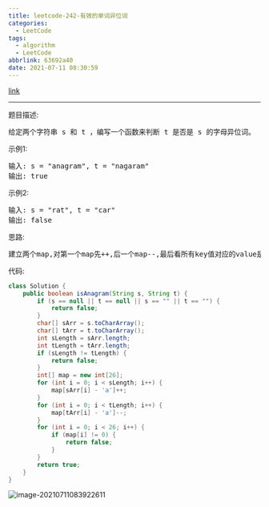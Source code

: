 ```yaml
---
title: leetcode-242-有效的单词异位词
categories:
  - LeetCode
tags:
  - algorithm
  - LeetCode
abbrlink: 63692a40
date: 2021-07-11 08:30:59
---
```


[link](https://leetcode-cn.com/problems/valid-anagram/)

<hr/>

题目描述:

<pre>
给定两个字符串 s 和 t ，编写一个函数来判断 t 是否是 s 的字母异位词。
</pre>

示例1:

<pre>
输入: s = "anagram", t = "nagaram"
输出: true
</pre>

示例2:

<pre>
输入: s = "rat", t = "car"
输出: false
</pre>

思路:

<pre>
建立两个map,对第一个map先++,后一个map--,最后看所有key值对应的value是否为0
</pre>

代码:

```java
class Solution {
    public boolean isAnagram(String s, String t) {
        if (s == null || t == null || s == "" || t == "") {
            return false;
        }
        char[] sArr = s.toCharArray();
        char[] tArr = t.toCharArray();
        int sLength = sArr.length;
        int tLength = tArr.length;
        if (sLength != tLength) {
            return false;
        }
        int[] map = new int[26];
        for (int i = 0; i < sLength; i++) {
            map[sArr[i] - 'a']++;
        }
        for (int i = 0; i < tLength; i++) {
            map[tArr[i] - 'a']--;
        }
        for (int i = 0; i < 26; i++) {
            if (map[i] != 0) {
                return false;
            }
        }
        return true;
    }
}
```

![image-20210711083922611](https://gitee.com/cao_ziqiang/img/raw/master/20210711083922.png)

